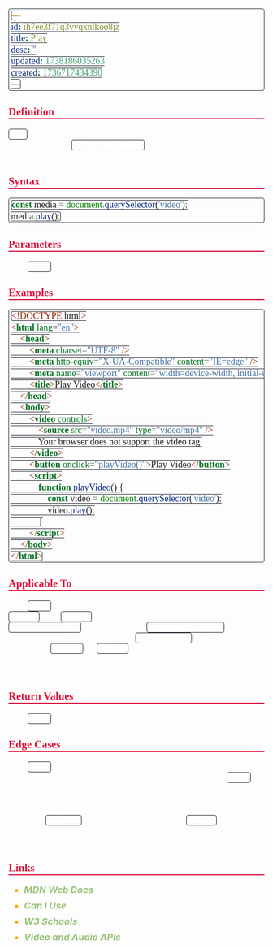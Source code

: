 ```yaml
---
id: ih7ee3f71q3vvqxnlkoo8jz
title: Play
desc: ''
updated: 1738186035263
created: 1736717434390
---
```


<!--#region styles-->
<style>
    * { font-size: 18px; }
    h1 {
        color: red;
        font-weight: bold;
        border-bottom: 2px solid red; 
        font-family: 'Algerian';
        text-align: center;
        font-size: 2em;
    }
    h2 { 
        color: crimson; 
        font-weight: bold;
        font-family: 'Algerian'; 
        border-bottom: 2px solid crimson;
        font-size: 1.5em;
    }
    h3 { 
        color: rgb(255, 0, 127);
        font-weight: bold;
        text-decoration: underline;
        font-size: 1.2em;
        font-size: 1.2em;
    }
    h4 { 
        color: rgb(0, 255, 255);
        font-weight: bold;
        text-decoration: underline;
        font-size: 1em; 
    }
    h5 { 
        color: darkblue;
        font-weight: bold;
        font-style: italic;
        font-size: 0.9em;
    }
    code {
        font-family: 'Cascadia Code';
        border: 1px solid #282A36; 
        border-radius: 4px; 
        padding: 1px 4px; 
    }
    pre {
        font-family: 'Cascadia Code';
        border: 1px solid #282A36; 
        border-radius: 4px; 
        padding: 1px 4px; 
    }
    p { 
        font-style: 'Cascadia Code';
        color: white;
    }
    li { 
        margin-bottom: 10px;
        font-style: italic;
        font-weight: bold;
        color: orange;
    }
    ul { 
        margin-bottom: 10px;
        font-style: italic;
        font-weight: bold;
        color: orange;
    }
    b {
        font-weight: bold;
        color: rgb(255, 0, 0); 
    }
    u {
        text-decoration: underline;
        font-weight: bold;
        font-style: italic; 
    }
    a {
        color: #98c379;
        text-decoration: none;
    }
        a:hover {
        text-decoration: underline;
    }
    i {
        font-style: italic;
        color: yellow;
    }
</style>
<!--#endregion-->

## Definition

`Play` is a method that is used to play the video. It is a method of the `HTMLMediaElement` interface. It is used to play the video or audio file that is loaded in the media element.

## Syntax

```js
const media = document.querySelector('video');
media.play();
```

## Parameters

The `play()` method does not take any parameters.

## Examples

```html
<!DOCTYPE html>
<html lang="en">
    <head>
        <meta charset="UTF-8" />
        <meta http-equiv="X-UA-Compatible" content="IE=edge" />
        <meta name="viewport" content="width=device-width, initial-scale=1.0" />
        <title>Play Video</title>
    </head>
    <body>
        <video controls>
            <source src="video.mp4" type="video/mp4" />
            Your browser does not support the video tag.
        </video>
        <button onclick="playVideo()">Play Video</button>
        <script>
            function playVideo() {
                const video = document.querySelector('video');
                video.play();
            }
        </script>
    </body>
</html>
```

## Applicable To

The `play()` method is applicable to all media elements like `<audio>` and `<video>`. It is also applicable to the `HTMLMediaElement` interface. **The `HTMLMediaElement` interface is a special kind of `HTMLElement` that represents an HTML `<audio>` or `<video>` element.** It provides properties and methods to control the playback of audio and video files.

## Return Values

The `play()` method does not return any value.

## Edge Cases

The `play()` method will not work if the video is not loaded or if the video is not ready to play. In such cases, the `play()` method will return a promise that will be resolved when the video is ready to play. The promise will be rejected if the video is not ready to play. The promise will be resolved with the `undefined` value. The promise is a `Promise` object that represents the completion (or failure) of an asynchronous operation.

## Links

-   [MDN Web Docs](https://developer.mozilla.org/en-US/docs/Web/API/HTMLMediaElement/play)
-   [Can I Use](https://caniuse.com/?search=play)
-   [W3 Schools](https://www.w3schools.com/tags/av_met_play.asp)
-   [Video and Audio APIs](https://developer.mozilla.org/en-US/docs/Learn/JavaScript/Client-side_web_APIs/Video_and_audio_APIs)
